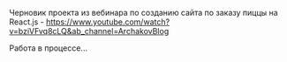 Черновик проекта из вебинара по созданию сайта по заказу пиццы на React.js - https://www.youtube.com/watch?v=bziVFvq8cLQ&ab_channel=ArchakovBlog

Работа в процессе...
